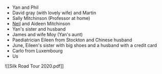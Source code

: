 - Yan and Phil
- David gray (with lovely wife) and Martin
- Sally Mitchinson (Professor at home)
- [Neil](https://neilmitchison.mycouncillor.org.uk/about-me/) and Aideen Mitchinson
- Yan's sister and husband
- James and wife Moy (Yan's aunt)
- Paediatrician Eileen from Stockton and Chinese husband
- June, Eileen's sister with big shoes and a husband with a credit card
- Carlo from Luxembourg
- Us

![[Silk Road Tour 2020.pdf]]
 
 
 